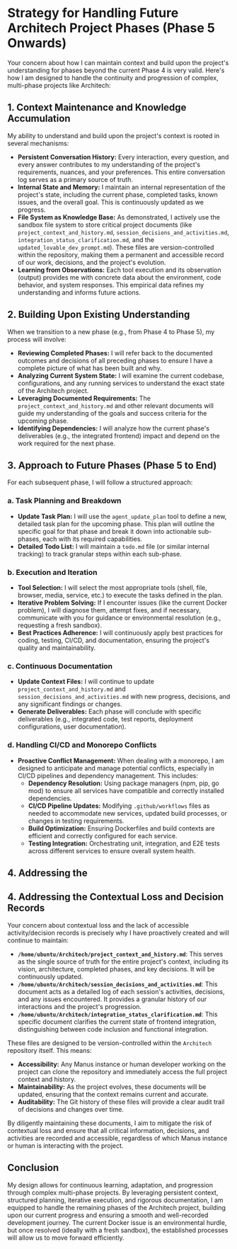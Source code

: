# Strategy for Handling Future Architech Project Phases (Phase 5 Onwards)

Your concern about how I can maintain context and build upon the project's understanding for phases beyond the current Phase 4 is very valid. Here's how I am designed to handle the continuity and progression of complex, multi-phase projects like Architech:

## 1. Context Maintenance and Knowledge Accumulation

My ability to understand and build upon the project's context is rooted in several mechanisms:

*   **Persistent Conversation History:** Every interaction, every question, and every answer contributes to my understanding of the project's requirements, nuances, and your preferences. This entire conversation log serves as a primary source of truth.
*   **Internal State and Memory:** I maintain an internal representation of the project's state, including the current phase, completed tasks, known issues, and the overall goal. This is continuously updated as we progress.
*   **File System as Knowledge Base:** As demonstrated, I actively use the sandbox file system to store critical project documents (like `project_context_and_history.md`, `session_decisions_and_activities.md`, `integration_status_clarification.md`, and the `updated_lovable_dev_prompt.md`). These files are version-controlled within the repository, making them a permanent and accessible record of our work, decisions, and the project's evolution.
*   **Learning from Observations:** Each tool execution and its observation (output) provides me with concrete data about the environment, code behavior, and system responses. This empirical data refines my understanding and informs future actions.

## 2. Building Upon Existing Understanding

When we transition to a new phase (e.g., from Phase 4 to Phase 5), my process will involve:

*   **Reviewing Completed Phases:** I will refer back to the documented outcomes and decisions of all preceding phases to ensure I have a complete picture of what has been built and why.
*   **Analyzing Current System State:** I will examine the current codebase, configurations, and any running services to understand the exact state of the Architech project.
*   **Leveraging Documented Requirements:** The `project_context_and_history.md` and other relevant documents will guide my understanding of the goals and success criteria for the upcoming phase.
*   **Identifying Dependencies:** I will analyze how the current phase's deliverables (e.g., the integrated frontend) impact and depend on the work required for the next phase.

## 3. Approach to Future Phases (Phase 5 to End)

For each subsequent phase, I will follow a structured approach:

### a. Task Planning and Breakdown
*   **Update Task Plan:** I will use the `agent_update_plan` tool to define a new, detailed task plan for the upcoming phase. This plan will outline the specific goal for that phase and break it down into actionable sub-phases, each with its required capabilities.
*   **Detailed Todo List:** I will maintain a `todo.md` file (or similar internal tracking) to track granular steps within each sub-phase.

### b. Execution and Iteration
*   **Tool Selection:** I will select the most appropriate tools (shell, file, browser, media, service, etc.) to execute the tasks defined in the plan.
*   **Iterative Problem Solving:** If I encounter issues (like the current Docker problem), I will diagnose them, attempt fixes, and if necessary, communicate with you for guidance or environmental resolution (e.g., requesting a fresh sandbox).
*   **Best Practices Adherence:** I will continuously apply best practices for coding, testing, CI/CD, and documentation, ensuring the project's quality and maintainability.

### c. Continuous Documentation
*   **Update Context Files:** I will continue to update `project_context_and_history.md` and `session_decisions_and_activities.md` with new progress, decisions, and any significant findings or changes.
*   **Generate Deliverables:** Each phase will conclude with specific deliverables (e.g., integrated code, test reports, deployment configurations, user documentation).

### d. Handling CI/CD and Monorepo Conflicts
*   **Proactive Conflict Management:** When dealing with a monorepo, I am designed to anticipate and manage potential conflicts, especially in CI/CD pipelines and dependency management. This includes:
    *   **Dependency Resolution:** Using package managers (npm, pip, go mod) to ensure all services have compatible and correctly installed dependencies.
    *   **CI/CD Pipeline Updates:** Modifying `.github/workflows` files as needed to accommodate new services, updated build processes, or changes in testing requirements.
    *   **Build Optimization:** Ensuring Dockerfiles and build contexts are efficient and correctly configured for each service.
    *   **Testing Integration:** Orchestrating unit, integration, and E2E tests across different services to ensure overall system health.

## 4. Addressing the 


## 4. Addressing the Contextual Loss and Decision Records

Your concern about contextual loss and the lack of accessible activity/decision records is precisely why I have proactively created and will continue to maintain:

*   **`/home/ubuntu/Architech/project_context_and_history.md`**: This serves as the single source of truth for the entire project's context, including its vision, architecture, completed phases, and key decisions. It will be continuously updated.
*   **`/home/ubuntu/Architech/session_decisions_and_activities.md`**: This document acts as a detailed log of each session's activities, decisions, and any issues encountered. It provides a granular history of our interactions and the project's progression.
*   **`/home/ubuntu/Architech/integration_status_clarification.md`**: This specific document clarifies the current state of frontend integration, distinguishing between code inclusion and functional integration.

These files are designed to be version-controlled within the `Architech` repository itself. This means:

*   **Accessibility:** Any Manus instance or human developer working on the project can clone the repository and immediately access the full project context and history.
*   **Maintainability:** As the project evolves, these documents will be updated, ensuring that the context remains current and accurate.
*   **Auditability:** The Git history of these files will provide a clear audit trail of decisions and changes over time.

By diligently maintaining these documents, I aim to mitigate the risk of contextual loss and ensure that all critical information, decisions, and activities are recorded and accessible, regardless of which Manus instance or human is interacting with the project.

## Conclusion

My design allows for continuous learning, adaptation, and progression through complex multi-phase projects. By leveraging persistent context, structured planning, iterative execution, and rigorous documentation, I am equipped to handle the remaining phases of the Architech project, building upon our current progress and ensuring a smooth and well-recorded development journey. The current Docker issue is an environmental hurdle, but once resolved (ideally with a fresh sandbox), the established processes will allow us to move forward efficiently.

